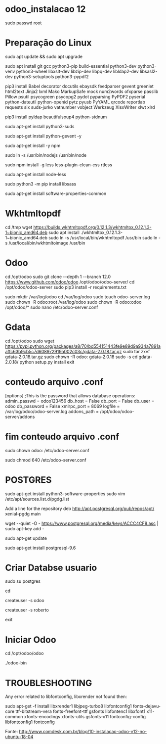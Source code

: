 # odoo_instalacao 12


sudo passwd root


# Preparação do Linux
sudo apt update && sudo apt upgrade

sudo apt install git gcc python3-pip build-essential python3-dev python3-venv python3-wheel libxslt-dev libzip-dev libpq-dev libldap2-dev libsasl2-dev python3-setuptools python3-pypdf2

pip3 install Babel decorator docutils ebaysdk feedparser gevent greenlet html2text Jinja2 lxml Mako MarkupSafe mock num2words ofxparse passlib Pillow psutil psycogreen psycopg2 pydot pyparsing PyPDF2 pyserial python-dateutil python-openid pytz pyusb PyYAML qrcode reportlab requests six suds-jurko vatnumber vobject Werkzeug XlsxWriter xlwt xlrd

pip3 install pyldap beautifulsoup4 python-stdnum

sudo apt-get install python3-suds

sudo apt-get install python-gevent -y

sudo apt-get install -y npm

sudo ln -s /usr/bin/nodejs /usr/bin/node

sudo npm install -g less less-plugin-clean-css rtlcss

sudo apt-get install node-less

sudo python3 -m pip install libsass

sudo apt-get install software-properties-common


# Wkhtmltopdf
cd /tmp
wget https://builds.wkhtmltopdf.org/0.12.1.3/wkhtmltox_0.12.1.3-1~bionic_amd64.deb
sudo apt install ./wkhtmltox_0.12.1.3-1~bionic_amd64.deb
sudo ln -s /usr/local/bin/wkhtmltopdf /usr/bin
sudo ln -s /usr/local/bin/wkhtmltoimage /usr/bin


# Odoo
cd /opt/odoo
sudo git clone --depth 1 --branch 12.0 https://www.github.com/odoo/odoo /opt/odoo/odoo-server/
cd /opt/odoo/odoo-server
sudo pip3 install -r requirements.txt

sudo mkdir /var/log/odoo
cd /var/log/odoo
sudo touch odoo-server.log
sudo chown -R odoo:root /var/log/odoo
sudo chown -R odoo:odoo /opt/odoo/*
sudo nano /etc/odoo-server.conf


# Gdata
cd /opt/odoo
sudo wget https://pypi.python.org/packages/a8/70/bd554151443fe9e89d9a934a7891aaffc63b9cb5c7d608972919a002c03c/gdata-2.0.18.tar.gz
sudo tar zxvf gdata-2.0.18.tar.gz
sudo chown -R odoo: gdata-2.0.18
sudo -s
cd gdata-2.0.18/
python setup.py install
exit



# conteudo arquivo .conf
[options]
;This is the password that allows database operations:
admin_passwd = odoo123456
db_host = False
db_port = False
db_user = odoo
db_password = False
xmlrpc_port = 8069
logfile = /var/log/odoo/odoo-server.log
addons_path = /opt/odoo/odoo-server/addons
# fim conteudo arquivo .conf


sudo chown odoo: /etc/odoo-server.conf

sudo chmod 640 /etc/odoo-server.conf



# POSTGRES
sudo apt-get install python3-software-properties
sudo vim /etc/apt/sources.list.d/pgdg.list

Add a line for the repository
deb http://apt.postgresql.org/pub/repos/apt/ xenial-pgdg main

wget --quiet -O - https://www.postgresql.org/media/keys/ACCC4CF8.asc | sudo apt-key add -

sudo apt-get update

sudo apt-get install postgresql-9.6



# Criar Databse usuario

sudo su postgres

cd

createuser -s odoo

createuser -s roberto

exit



# Iniciar Odoo

cd /opt/odoo/odoo

./odoo-bin



# TROUBLESHOOTING

Any error related to libfontconfig, libxrender not found then:

sudo apt-get -f install libxrender1 libjpeg-turbo8 libfontconfig1 fonts-dejavu-core ttf-bitstream-vera fonts-freefont-ttf gsfonts libfontenc1 libxfont1 x11-common xfonts-encodings xfonts-utils gsfonts-x11 fontconfig-config libfontconfig1 fontconfig


Fonte: http://www.comdesk.com.br/blog/10-instalacao-odoo-v12-no-ubuntu-18-04

